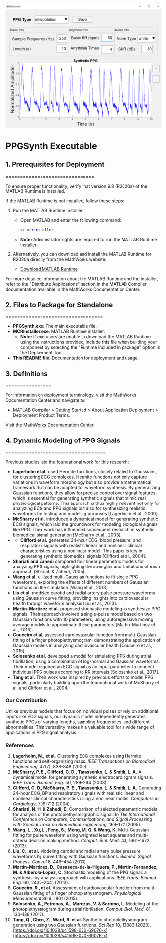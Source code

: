 ![Screenshot](PPGSynth.png)

# PPGSynth Executable

## 1. Prerequisites for Deployment
===============================

To ensure proper functionality, verify that version 9.8 (R2020a) of the MATLAB Runtime is installed. 

If the MATLAB Runtime is not installed, follow these steps:

1. Run the MATLAB Runtime installer:
   - Open MATLAB and enter the following command:
     ```matlab
     >> mcrinstaller
     ```
   - **Note:** Administrator rights are required to run the MATLAB Runtime installer.

2. Alternatively, you can download and install the MATLAB Runtime for R2020a directly from the MathWorks website:
   - [Download MATLAB Runtime](https://www.mathworks.com/products/compiler/mcr/index.html)

For more detailed information about the MATLAB Runtime and the installer, refer to the "Distribute Applications" section in the MATLAB Compiler documentation available in the MathWorks Documentation Center.

## 2. Files to Package for Standalone
==================================

- **PPGSynth.exe**: The main executable file.
- **MCRInstaller.exe**: MATLAB Runtime installer.
  - **Note:** If end users are unable to download the MATLAB Runtime using the instructions provided, include this file when building your component by selecting the "Runtime included in package" option in the Deployment Tool.
- **This README file**: Documentation for deployment and usage.

## 3. Definitions
================

For information on deployment terminology, visit the MathWorks Documentation Center and navigate to:
- MATLAB Compiler > Getting Started > About Application Deployment > Deployment Product Terms.

[Visit the MathWorks Documentation Center](https://www.mathworks.com/help)

## 4. Dynamic Modeling of PPG Signals
===================================

Previous studies laid the foundational work for this research:

- **Lagerholm et al.** used Hermite functions, closely related to Gaussians, for clustering ECG complexes. Hermite functions not only capture variations in waveform morphology but also provide a mathematical framework that can be adapted for waveform synthesis. By generalizing Gaussian functions, they allow for precise control over signal features, which is essential for generating synthetic signals that mimic real physiological patterns. This approach is thus highly relevant not only for analyzing ECG and PPG signals but also for synthesizing realistic waveforms for testing and modeling purposes [Lagerholm et al., 2000].
- **McSharry et al.** introduced a dynamical model for generating synthetic ECG signals, which laid the groundwork for modeling biological signals like PPG. Their work has influenced subsequent research in synthetic biomedical signal generation [McSharry et al., 2003].
- - **Clifford et al.** generated 24-hour ECG, blood pressure, and respiratory signals with realistic linear and nonlinear clinical characteristics using a nonlinear model. This paper is key in generating synthetic biomedical signals [Clifford et al., 2004].
- **Shariati and Zahedi** compared four linear parametric models for analyzing PPG signals, highlighting the strengths and limitations of each approach [Shariati & Zahedi, 2005].
- **Wang et al.** utilized multi-Gaussian functions to fit single PPG waveforms, exploring the effects of different numbers of Gaussian functions on the simulation [Wang et al., 2013].
- **Liu et al.** modeled carotid and radial artery pulse pressure waveforms using Gaussian curve fitting, providing insights into cardiovascular health through waveform analysis [Liu et al., 2013].
- **Martin-Martinez et al.** proposed stochastic modeling to synthesize PPG signals. Their approach involved a single-pulse model based on two Gaussian functions with 10 parameters, using autoregressive moving average models to approximate these parameters [Martin-Martinez et al., 2013].
- **Couceiro et al.** assessed cardiovascular function from multi-Gaussian fitting of a finger photoplethysmogram, demonstrating the application of Gaussian models in analyzing cardiovascular health [Couceiro et al., 2015].
- **Solosenko et al.** developed a model for simulating PPG during atrial fibrillation, using a combination of log-normal and Gaussian waveforms. Their model required an ECG signal as an input parameter to connect individual PPG pulses according to RR intervals [Solosenko et al., 2017].
- **Tang et al.** Their work was inspired by previous efforts to model PPG signals, particularly building upon the foundational work of McSharry et al. and Clifford et al., 2004.

### Our Contribution
Unlike previous models that focus on individual pulses or rely on additional inputs like ECG signals, our dynamic model independently generates synthetic PPGs of varying lengths, sampling frequencies, and different abnormalities. This versatility makes it a valuable tool for a wide range of applications in PPG signal analysis.

### References
1. **Lagerholm, M., et al.** Clustering ECG complexes using Hermite functions and self-organizing maps. *IEEE Transactions on Biomedical Engineering*, 47(7), 838-848 (2000).
2. **McSharry, P. E., Clifford, G. D., Tarassenko, L. & Smith, L. A.** A dynamical model for generating synthetic electrocardiogram signals. *IEEE Trans. Biomed. Eng.* 50, 289–294 (2003).
3. **Clifford, G. D., McSharry, P. E., Tarassenko, L. & Smith, L. A.** Generating 24-hour ECG, BP and respiratory signals with realistic linear and nonlinear clinical characteristics using a nonlinear model. *Computers in Cardiology*, 709-712 (2004).
4. **Shariati, N. H. & Zahedi, E.** Comparison of selected parametric models for analysis of the photoplethysmographic signal. In *The International Conference on Computers, Communications, and Signal Processing with Special Track on Biomedical Engineering*, 169–172 (2005).
5. **Wang, L., Xu, L., Feng, S., Meng, M. Q. & Wang, K.** Multi-Gaussian fitting for pulse waveform using weighted least squares and multi-criteria decision making method. *Comput. Biol. Med.* 43, 1661–1672 (2013).
6. **Liu, C., et al.** Modeling carotid and radial artery pulse pressure waveforms by curve fitting with Gaussian functions. *Biomed. Signal Process. Control* 8, 449–454 (2013).
7. **Martin-Martinez, D., Casaseca-de-la-Higuera, P., Martin-Fernandez, M. & Alberola-Lopez, C.** Stochastic modeling of the PPG signal: a synthesis-by-analysis approach with applications. *IEEE Trans. Biomed. Eng.* 60, 2432–2441 (2013).
8. **Couceiro, R., et al.** Assessment of cardiovascular function from multi-Gaussian fitting of a finger photoplethysmogram. *Physiological Measurement* 36.9, 1801 (2015).
9. **Solosenko, A., Petrenas, A., Marozas, V. & Sornmo, L.** Modeling of the photoplethysmogram during atrial fibrillation. *Comput. Biol. Med.* 81, 130–138 (2017).
10. **Tang, Q., Chen, Z., Ward, R. et al.** Synthetic photoplethysmogram generation using two Gaussian functions. *Sci Rep* 10, 13883 (2020). [https://doi.org/10.1038/s41598-020-69076-x](https://doi.org/10.1038/s41598-020-69076-x).



